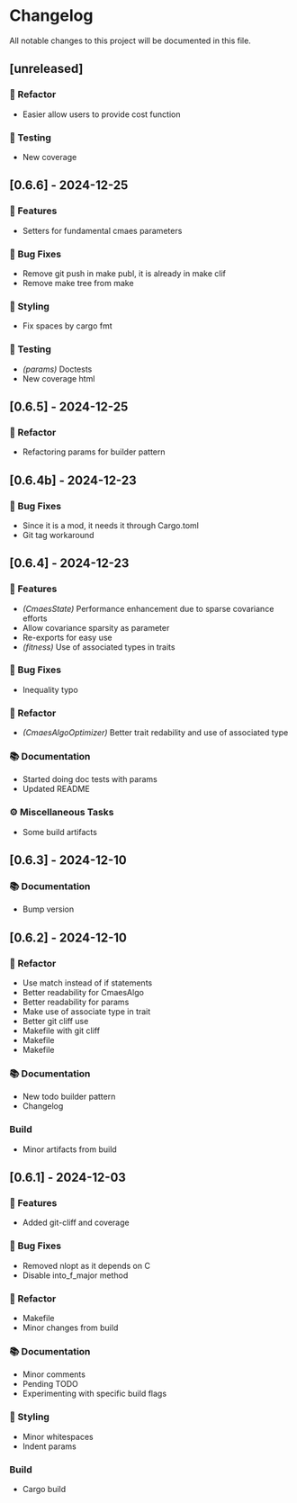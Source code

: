# Changelog

All notable changes to this project will be documented in this file.

## [unreleased]

### 🚜 Refactor

- Easier allow users to provide cost function

### 🧪 Testing

- New coverage

## [0.6.6] - 2024-12-25

### 🚀 Features

- Setters for fundamental cmaes parameters

### 🐛 Bug Fixes

- Remove git push in make publ, it is already in make clif
- Remove make tree from make

### 🎨 Styling

- Fix spaces by cargo fmt

### 🧪 Testing

- *(params)* Doctests
- New coverage html

## [0.6.5] - 2024-12-25

### 🚜 Refactor

- Refactoring params for builder pattern

## [0.6.4b] - 2024-12-23

### 🐛 Bug Fixes

- Since it is a mod, it needs it through Cargo.toml
- Git tag workaround

## [0.6.4] - 2024-12-23

### 🚀 Features

- *(CmaesState)* Performance enhancement due to sparse covariance efforts
- Allow covariance sparsity as parameter
- Re-exports for easy use
- *(fitness)* Use of associated types in traits

### 🐛 Bug Fixes

- Inequality typo

### 🚜 Refactor

- *(CmaesAlgoOptimizer)* Better trait redability and use of associated type

### 📚 Documentation

- Started doing doc tests with params
- Updated README

### ⚙️ Miscellaneous Tasks

- Some build artifacts

## [0.6.3] - 2024-12-10

### 📚 Documentation

- Bump version

## [0.6.2] - 2024-12-10

### 🚜 Refactor

- Use match instead of if statements
- Better readability for CmaesAlgo
- Better readability for params
- Make use of associate type in trait
- Better git cliff use
- Makefile with git cliff
- Makefile
- Makefile

### 📚 Documentation

- New todo builder pattern
- Changelog

### Build

- Minor artifacts from build

## [0.6.1] - 2024-12-03

### 🚀 Features

- Added git-cliff and coverage

### 🐛 Bug Fixes

- Removed nlopt as it depends on C
- Disable into_f_major method

### 🚜 Refactor

- Makefile
- Minor changes from build

### 📚 Documentation

- Minor comments
- Pending TODO
- Experimenting with specific build flags

### 🎨 Styling

- Minor whitespaces
- Indent params

### Build

- Cargo build

<!-- generated by git-cliff -->
